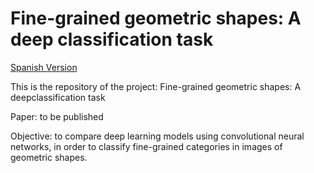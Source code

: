 # Fine-grained geometric shapes: A deep classification task

[Spanish Version](https://github.com/jdiazram/DEEP_GEOM)

This is the repository of the project: Fine-grained geometric shapes: A deepclassification task

Paper: to be published

Objective: to compare deep learning models using convolutional neural networks, in order to classify fine-grained categories in images of geometric shapes.
